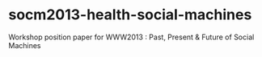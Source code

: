 socm2013-health-social-machines
===============================

Workshop position paper for WWW2013 : Past, Present &amp; Future of Social Machines